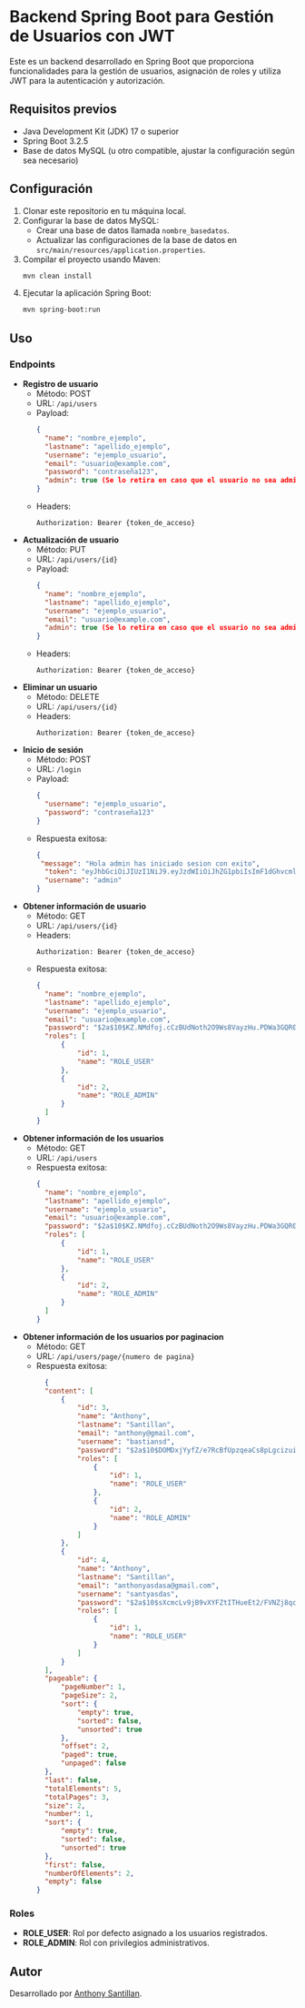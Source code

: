 # Backend Spring Boot para Gestión de Usuarios con JWT

Este es un backend desarrollado en Spring Boot que proporciona funcionalidades para la gestión de usuarios, asignación de roles y utiliza JWT para la autenticación y autorización.

## Requisitos previos

- Java Development Kit (JDK) 17 o superior
- Spring Boot 3.2.5
- Base de datos MySQL (u otro compatible, ajustar la configuración según sea necesario)

## Configuración

1. Clonar este repositorio en tu máquina local.
2. Configurar la base de datos MySQL:
   - Crear una base de datos llamada `nombre_basedatos`.
   - Actualizar las configuraciones de la base de datos en `src/main/resources/application.properties`.
3. Compilar el proyecto usando Maven:
   ```bash
   mvn clean install
   ```
4. Ejecutar la aplicación Spring Boot:
   ```bash
   mvn spring-boot:run
   ```

## Uso

### Endpoints

- **Registro de usuario**
  - Método: POST
  - URL: `/api/users`
  - Payload:
    ```json
    {
      "name": "nombre_ejemplo",
      "lastname": "apellido_ejemplo",
      "username": "ejemplo_usuario",
      "email": "usuario@example.com",
      "password": "contraseña123",
      "admin": true (Se lo retira en caso que el usuario no sea administrador)
    }
  - Headers:
    ```
    Authorization: Bearer {token_de_acceso}
    ```
- **Actualización de usuario**
  - Método: PUT
  - URL: `/api/users/{id}`
  - Payload:
    ```json
    {
      "name": "nombre_ejemplo",
      "lastname": "apellido_ejemplo",
      "username": "ejemplo_usuario",
      "email": "usuario@example.com",
      "admin": true (Se lo retira en caso que el usuario no sea administrador)
    }

   - Headers:
      ```
      Authorization: Bearer {token_de_acceso}
      ```
- **Eliminar un usuario**
  - Método: DELETE
  - URL: `/api/users/{id}`
  - Headers:
      ```
      Authorization: Bearer {token_de_acceso}
      ```
- **Inicio de sesión**
  - Método: POST
  - URL: `/login`
  - Payload:
    ```json
    {
      "username": "ejemplo_usuario",
      "password": "contraseña123"
    }
    ```
  - Respuesta exitosa:
    ```json
    {
     "message": "Hola admin has iniciado sesion con exito",
      "token": "eyJhbGciOiJIUzI1NiJ9.eyJzdWIiOiJhZG1pbiIsImF1dGhvcml0aWVzIjoiW3tcImF1dGhvcml0eVwiOlwiUk9MRV9BRE1JTlwifSx7XCJhdXRob3JpdHlcIjpcIlJPTEVfVVNFUlwifV0iLCJ1c2VybmFtZSI6ImFkbWluIiwiaWF0IjoxNzE0MzQ5MzQ5LCJleHAiOjE3MTQzNTI5NDl9.QrV4s5vDxoi71o2jG2x1ph6gOc07n4P3dotgRJp2qRQ",
      "username": "admin"
    }
    ```
- **Obtener información de usuario**
  - Método: GET
  - URL: `/api/users/{id}`
  - Headers:
    ```
    Authorization: Bearer {token_de_acceso}
    ```
  - Respuesta exitosa:
    ```json
    {
      "name": "nombre_ejemplo",
      "lastname": "apellido_ejemplo",
      "username": "ejemplo_usuario",
      "email": "usuario@example.com",
      "password": "$2a$10$KZ.NMdfoj.cCzBUdNoth2O9Ws8VayzHu.PDWa3GQR0hyBHC8gBmUm",
      "roles": [
          {
              "id": 1,
              "name": "ROLE_USER"
          },
          {
              "id": 2,
              "name": "ROLE_ADMIN"
          }
      ]
    }
- **Obtener información de los usuarios**
  - Método: GET
  - URL: `/api/users`
  - Respuesta exitosa:
      ```json
      {
        "name": "nombre_ejemplo",
        "lastname": "apellido_ejemplo",
        "username": "ejemplo_usuario",
        "email": "usuario@example.com",
        "password": "$2a$10$KZ.NMdfoj.cCzBUdNoth2O9Ws8VayzHu.PDWa3GQR0hyBHC8gBmUm",
        "roles": [
            {
                "id": 1,
                "name": "ROLE_USER"
            },
            {
                "id": 2,
                "name": "ROLE_ADMIN"
            }
        ]
      }
- **Obtener información de los usuarios por paginacion**
  - Método: GET
  - URL: `/api/users/page/{numero de pagina}`
  - Respuesta exitosa:
      ```json
        {
        "content": [
            {
                "id": 3,
                "name": "Anthony",
                "lastname": "Santillan",
                "email": "anthony@gmail.com",
                "username": "bastiansd",
                "password": "$2a$10$DOMDxjYyfZ/e7RcBfUpzqeaCs8pLgcizuiQWXPkU35nOhZlFcE9MS",
                "roles": [
                    {
                        "id": 1,
                        "name": "ROLE_USER"
                    },
                    {
                        "id": 2,
                        "name": "ROLE_ADMIN"
                    }
                ]
            },
            {
                "id": 4,
                "name": "Anthony",
                "lastname": "Santillan",
                "email": "anthonyasdasa@gmail.com",
                "username": "santyasdas",
                "password": "$2a$10$sXcmcLv9jB9vXYFZtITHueEt2/FVNZj8qcjbOVb1Ub/QUE4iSfF6m",
                "roles": [
                    {
                        "id": 1,
                        "name": "ROLE_USER"
                    }
                ]
            }
        ],
        "pageable": {
            "pageNumber": 1,
            "pageSize": 2,
            "sort": {
                "empty": true,
                "sorted": false,
                "unsorted": true
            },
            "offset": 2,
            "paged": true,
            "unpaged": false
        },
        "last": false,
        "totalElements": 5,
        "totalPages": 3,
        "size": 2,
        "number": 1,
        "sort": {
            "empty": true,
            "sorted": false,
            "unsorted": true
        },
        "first": false,
        "numberOfElements": 2,
        "empty": false
    }
### Roles

- **ROLE_USER**: Rol por defecto asignado a los usuarios registrados.
- **ROLE_ADMIN**: Rol con privilegios administrativos.

## Autor

Desarrollado por [Anthony Santillan](https://github.com/AnthonySantillan).
